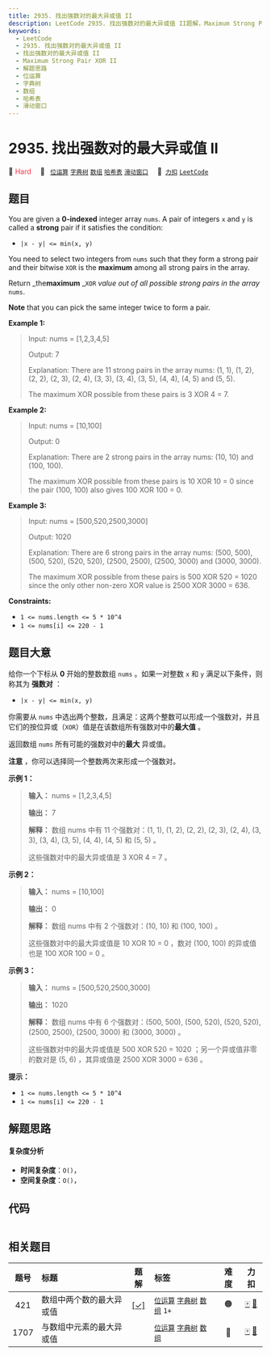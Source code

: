 ```yaml
---
title: 2935. 找出强数对的最大异或值 II
description: LeetCode 2935. 找出强数对的最大异或值 II题解，Maximum Strong Pair XOR II，包含解题思路、复杂度分析以及完整的 JavaScript 代码实现。
keywords:
  - LeetCode
  - 2935. 找出强数对的最大异或值 II
  - 找出强数对的最大异或值 II
  - Maximum Strong Pair XOR II
  - 解题思路
  - 位运算
  - 字典树
  - 数组
  - 哈希表
  - 滑动窗口
---
```


# 2935. 找出强数对的最大异或值 II

🔴 <font color=#ff334b>Hard</font>&emsp; 🔖&ensp; [`位运算`](/tag/bit-manipulation.md) [`字典树`](/tag/trie.md) [`数组`](/tag/array.md) [`哈希表`](/tag/hash-table.md) [`滑动窗口`](/tag/sliding-window.md)&emsp; 🔗&ensp;[`力扣`](https://leetcode.cn/problems/maximum-strong-pair-xor-ii) [`LeetCode`](https://leetcode.com/problems/maximum-strong-pair-xor-ii)

## 题目

You are given a **0-indexed** integer array `nums`. A pair of integers `x` and
`y` is called a **strong** pair if it satisfies the condition:

  * `|x - y| <= min(x, y)`

You need to select two integers from `nums` such that they form a strong pair
and their bitwise `XOR` is the **maximum** among all strong pairs in the
array.

Return _the**maximum** _`XOR` _value out of all possible strong pairs in the
array_ `nums`.

**Note** that you can pick the same integer twice to form a pair.



**Example 1:**

> Input: nums = [1,2,3,4,5]
> 
> Output: 7
> 
> Explanation: There are 11 strong pairs in the array nums: (1, 1), (1, 2), (2, 2), (2, 3), (2, 4), (3, 3), (3, 4), (3, 5), (4, 4), (4, 5) and (5, 5).
> 
> The maximum XOR possible from these pairs is 3 XOR 4 = 7.

**Example 2:**

> Input: nums = [10,100]
> 
> Output: 0
> 
> Explanation: There are 2 strong pairs in the array nums: (10, 10) and (100, 100).
> 
> The maximum XOR possible from these pairs is 10 XOR 10 = 0 since the pair (100, 100) also gives 100 XOR 100 = 0.

**Example 3:**

> Input: nums = [500,520,2500,3000]
> 
> Output: 1020
> 
> Explanation: There are 6 strong pairs in the array nums: (500, 500), (500, 520), (520, 520), (2500, 2500), (2500, 3000) and (3000, 3000).
> 
> The maximum XOR possible from these pairs is 500 XOR 520 = 1020 since the only other non-zero XOR value is 2500 XOR 3000 = 636.

**Constraints:**

  * `1 <= nums.length <= 5 * 10^4`
  * `1 <= nums[i] <= 220 - 1`


## 题目大意

给你一个下标从 **0** 开始的整数数组 `nums` 。如果一对整数 `x` 和 `y` 满足以下条件，则称其为 **强数对** ：

  * `|x - y| <= min(x, y)`

你需要从 `nums` 中选出两个整数，且满足：这两个整数可以形成一个强数对，并且它们的按位异或（`XOR`）值是在该数组所有强数对中的**最大值** 。

返回数组 `nums` 所有可能的强数对中的**最大** 异或值。

**注意** ，你可以选择同一个整数两次来形成一个强数对。



**示例 1：**

> 
> 
> 
> 
> 
> **输入：** nums = [1,2,3,4,5]
> 
> **输出：** 7
> 
> **解释：** 数组 nums 中有 11 个强数对：(1, 1), (1, 2), (2, 2), (2, 3), (2, 4), (3, 3), (3, 4), (3, 5), (4, 4), (4, 5) 和 (5, 5) 。
> 
> 这些强数对中的最大异或值是 3 XOR 4 = 7 。
> 
> 

**示例 2：**

> 
> 
> 
> 
> 
> **输入：** nums = [10,100]
> 
> **输出：** 0
> 
> **解释：** 数组 nums 中有 2 个强数对：(10, 10) 和 (100, 100) 。
> 
> 这些强数对中的最大异或值是 10 XOR 10 = 0 ，数对 (100, 100) 的异或值也是 100 XOR 100 = 0 。
> 
> 

**示例 3：**

> 
> 
> 
> 
> 
> **输入：** nums = [500,520,2500,3000]
> 
> **输出：** 1020
> 
> **解释：** 数组 nums 中有 6 个强数对：(500, 500), (500, 520), (520, 520), (2500, 2500), (2500, 3000) 和 (3000, 3000) 。
> 
> 这些强数对中的最大异或值是 500 XOR 520 = 1020 ；另一个异或值非零的数对是 (5, 6) ，其异或值是 2500 XOR 3000 = 636 。
> 
> 



**提示：**

  * `1 <= nums.length <= 5 * 10^4`
  * `1 <= nums[i] <= 220 - 1`


## 解题思路

#### 复杂度分析

- **时间复杂度**：`O()`，
- **空间复杂度**：`O()`，

## 代码

```javascript

```

## 相关题目

<!-- prettier-ignore -->
| 题号 | 标题 | 题解 | 标签 | 难度 | 力扣 |
| :------: | :------ | :------: | :------ | :------: | :------: |
| 421 | 数组中两个数的最大异或值 | [[✓]](/problem/0421.md) |  [`位运算`](/tag/bit-manipulation.md) [`字典树`](/tag/trie.md) [`数组`](/tag/array.md) `1+` | 🟠 | [🀄️](https://leetcode.cn/problems/maximum-xor-of-two-numbers-in-an-array) [🔗](https://leetcode.com/problems/maximum-xor-of-two-numbers-in-an-array) |
| 1707 | 与数组中元素的最大异或值 |  |  [`位运算`](/tag/bit-manipulation.md) [`字典树`](/tag/trie.md) [`数组`](/tag/array.md) | 🔴 | [🀄️](https://leetcode.cn/problems/maximum-xor-with-an-element-from-array) [🔗](https://leetcode.com/problems/maximum-xor-with-an-element-from-array) |